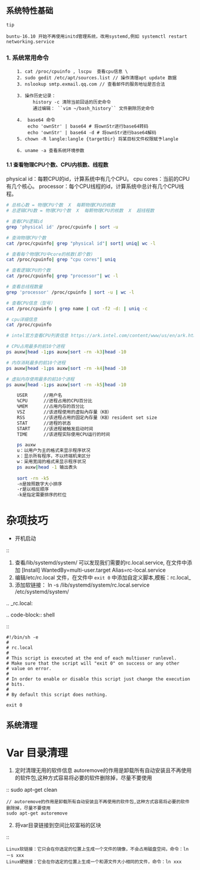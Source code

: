
## 系统特性基础

``tip``

    buntu-16.10 开始不再使用initd管理系统，改用systemd,例如 systemctl restart networking.service

### 1. 系统常用命令

``` 
    1. cat /proc/cpuinfo , lscpu  查看cpu信息 \
    2. sudo gedit /etc/apt/sources.list // 操作清理apt update 数据
    3. nslookup smtp.exmail.qq.com // 查看邮件的服务地址是否合法

    3. 操作历史记录： 
          history -c 清除当前回话的历史命令
          通过编辑： ``vim ~/bash_history`` 文件删除历史命令 

    4.  base64 命令
        echo 'ownStr' | base64 # 将ownStr进行base64转码
        echo 'ownStr' | base64 -d # 将ownStr进行base64解码
    5. chown -R langle:langle {targetDir} 将某目标文件权限赋予langle

    6. uname -a 查看系统环境参数

```
#### 1.1 查看物理CPU个数、CPU内核数、线程数

physical id：每颗CPU的id，计算系统中有几个CPU。
cpu cores：当前的CPU有几个核心。
processor：每个CPU线程的id，计算系统中总计有几个CPU线程。

``` sh
# 总核心数 = 物理CPU个数  X  每颗物理CPU的核数
# 总逻辑CPU数 = 物理CPU个数  X  每颗物理CPU的核数  X  超线程数

# 查看CPU逻辑id
grep 'physical id' /proc/cpuinfo | sort -u

# 查询物理CPU个数
cat /proc/cpuinfo| grep "physical id"| sort| uniq| wc -l

# 查看每个物理CPU中core的核数(即个数)
cat /proc/cpuinfo| grep "cpu cores"| uniq

# 查看逻辑CPU的个数
cat /proc/cpuinfo| grep "processor"| wc -l

# 查看总线程数量
grep 'processor' /proc/cpuinfo | sort -u | wc -l

# 查看CPU信息（型号）
cat /proc/cpuinfo | grep name | cut -f2 -d: | uniq -c

# cpu详细信息
cat /proc/cpuinfo

# intel官方查看CPU列表信息 https://ark.intel.com/content/www/us/en/ark.html#@Processors

# CPU占用最多的前10个进程
ps auxw|head -1;ps auxw|sort -rn -k3|head -10 

# 内存消耗最多的前10个进程 
ps auxw|head -1;ps auxw|sort -rn -k4|head -10 

# 虚拟内存使用最多的前10个进程 
ps auxw|head -1;ps auxw|sort -rn -k5|head -10

	USER      //用户名
	%CPU      //进程占用的CPU百分比
	%MEM      //占用内存的百分比
	VSZ       //该进程使用的虚拟內存量（KB）
	RSS       //该进程占用的固定內存量（KB）resident set size
	STAT      //进程的状态
	START     //该进程被触发启动时间
	TIME      //该进程实际使用CPU运行的时间

	ps auxw
	u：以用户为主的格式来显示程序状况
	x：显示所有程序，不以终端机来区分 
	w：采用宽阔的格式来显示程序状况
	ps auxw|head -1 输出表头
	
	sort -rn -k5 
	-n是按照数字大小排序
	-r是以相反顺序
	-k是指定需要排序的栏位


```

杂项技巧
===============

* 开机启动

::
   1. 查看/lib/systemd/system/ 可以发现我们需要的rc.local.service, 在文件中添加
         [Install]
         WantedBy=multi-user.target
         Alias=rc-local.service
   2. 编辑/etc/rc.local 文件，在文件中 ``exit 0`` 中添加自定义脚本,模板：rc.local_
   3. 添加软链接： ln -s /lib/systemd/system/rc.local.service /etc/systemd/system/      


.. _rc.local:

.. code-block:: shell

::
    
    #!/bin/sh -e
    #
    # rc.local
    #
    # This script is executed at the end of each multiuser runlevel.
    # Make sure that the script will "exit 0" on success or any other
    # value on error.
    #
    # In order to enable or disable this script just change the execution
    # bits.
    #
    # By default this script does nothing.
      
    exit 0


系统清理
----------------

Var 目录清理
===================

1. 定时清理无用的软件信息
   autoremove的作用是卸载所有自动安装且不再使用的软件包,这种方式容易将必要的软件删除掉，尽量不要使用

::
    sudo apt-get clean

    // autoremove的作用是卸载所有自动安装且不再使用的软件包,这种方式容易将必要的软件删除掉，尽量不要使用
    sudo apt-get autoremove

2. 将var目录链接到空间比较富裕的区块

::

    Linux软链接：它只会在你选定的位置上生成一个文件的镜像，不会占用磁盘空间，命令：ln －s xxx
    Linux硬链接：它会在你选定的位置上生成一个和源文件大小相同的文件，命令：ln xxx
